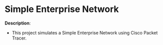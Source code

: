 # Simple Enterprise Network

**Description**:
* This project simulates a Simple Enterprise Network using Cisco Packet Tracer.
